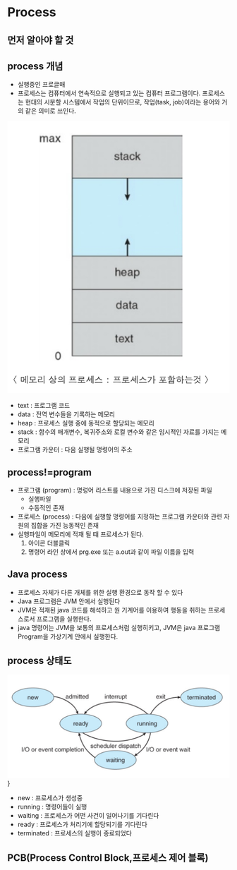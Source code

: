 # Process

## 먼저 알아야 할 것

## process 개념
- 실행중인 프로글매
- 프로세스는 컴퓨터에서 연속적으로 실행되고 있는 컴퓨터 프로그램이다. 프로세스는 현대의 시분할 시스템에서 작업의 단위이므로, 작업(task, job)이라는 용어와 거의 같은 의미로 쓰인다.

![process0](./img/process0.png)
- text : 프로그램 코드
- data : 전역 변수들을 기록하는 메모리
- heap : 프로세스 실행 중에 동적으로 할당되는 메모리
- stack : 함수의 매개변수, 복귀주소와 로컬 변수와 같은 임시적인 자료를 가지는 메모리
- 프로그램 카운터 : 다음 실행될 명령어의 주소

## process!=program
- 프로그램 (program) : 명렁어 리스트를 내용으로 가진 디스크에 저장된 파일
    - 실행파일
    - 수동적인 존재
- 프로세스 (process) : 다음에 실행할 명령어를 지정하는 프로그램 카운터와 관련 자원의 집합을 가진 능동적인 존재
- 실행파일이 메모리에 적재 될 떄 프로세스가 된다.
    1. 아이콘 더블클릭
    2. 명령어 라인 상에서 prg.exe 또는 a.out과 같이 파일 이름을 입력


## Java process
- 프로세스 자체가 다른 개체를 위한 실행 환경으로 동작 할 수 있다
- Java 프로그램은 JVM 안에서 실행된다
- JVM은 적재된 java 코드를 해석하고 원 기계어를 이용하여 행동을 취하는 프로세스로서 프로그램을 실행한다.
- java 명령어는 JVM을 보통의 프로세스처럼 실행히키고, JVM은 java 프로그램 Program을 가상기계 안에서 실행한다.

## process 상태도
![process1](./img/process1.png)}
- new : 프로세스가 생성중
- running : 명령어들이 실행
- waiting : 프로세스가 어떤 사건이 일어나기를 기다린다
- ready : 프로세스가 처리기에 할당되기를 기다린다
- terminated : 프로세스의 실행이 종료되었다


## PCB(Process Control Block,프로세스 제어 블록)